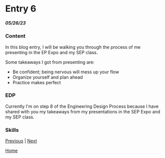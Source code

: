 # Entry 6
##### 05/26/23

### Content

In this blog entry, I will be walking you through the process of me presenting in the EP Expo and my SEP class.



Some takeaways I got from presenting are:
* Be confident; being nervous will mess up your flow
* Organize yourself and plan ahead
* Practice makes perfect

### EDP

Currently I'm on step 8 of the Engineering Design Process because I have shared with you my takeaways from my presentations in the SEP Expo and my SEP class.

### Skills



[Previous](entry05.md) | [Next](entry07.md)

[Home](../README.md)
